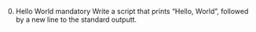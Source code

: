 0. Hello World mandatory
Write a script that prints “Hello, World”, followed by a new line to the standard outputt.
